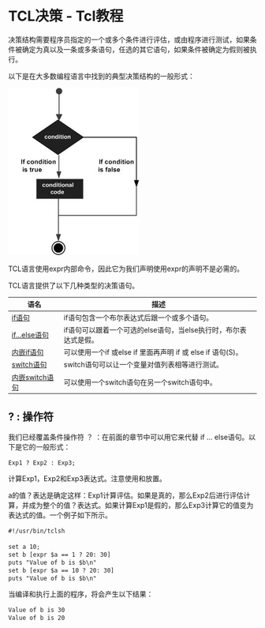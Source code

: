 # TCL决策 - Tcl教程

决策结构需要程序员指定的一个或多个条件进行评估，或由程序进行测试，如果条件被确定为真以及一条或多条语句，任选的其它语句，如果条件被确定为假则被执行。

以下是在大多数编程语言中找到的典型决策结构的一般形式：

![Decision Making](../img/0Z14132B-0.jpg)

TCL语言使用expr内部命令，因此它为我们声明使用expr的声明不是必需的。

TCL语言提供了以下几种类型的决策语句。

| 语名 | 描述 |
| --- | --- |
| [if语句](http://www.yiibai.com/tcl/tcl_if_statement.html) | if语句包含一个布尔表达式后跟一个或多个语句。 |
| [if...else语句](http://www.yiibai.com/tcl/tcl_if_else_statement.html) | if语句可以跟着一个可选的else语句，当else执行时，布尔表达式是假。 |
| [内嵌if语句](http://www.yiibai.com/tcl/tcl_nested_if_statements.html) | 可以使用一个if 或else if 里面再声明 if 或 else if 语句(S)。 |
| [switch语句](http://www.yiibai.com/tcl/tcl_switch_statement.html) | switch语句可以让一个变量对值列表相等进行测试。 |
| [内嵌switch语句](http://www.yiibai.com/tcl/tcl_nested_switch_statements.html) | 可以使用一个switch语句在另一个switch语句中。 |

## ? : 操作符

我们已经覆盖条件操作符 ？ ：在前面的章节中可以用它来代替 if ... else语句。以下是它的一般形式：

```
Exp1 ? Exp2 : Exp3;

```

计算Exp1，Exp2和Exp3表达式。注意使用和放置。

a的值？表达是确定这样：Exp1计算评估。如果是真的，那么Exp2后进行评估计算，并成为整个的值？表达式。如果计算Exp1是假的，那么Exp3计算它的值变为表达式的值。一个例子如下所示。

```
#!/usr/bin/tclsh

set a 10;
set b [expr $a == 1 ? 20: 30]
puts "Value of b is $b\n"
set b [expr $a == 10 ? 20: 30]
puts "Value of b is $b\n" 

```

当编译和执行上面的程序，将会产生以下结果：

```
Value of b is 30
Value of b is 20
```

 